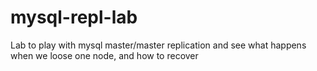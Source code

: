 # mysql-repl-lab
Lab to play with mysql master/master replication and see what happens when we loose one node, and how to recover
